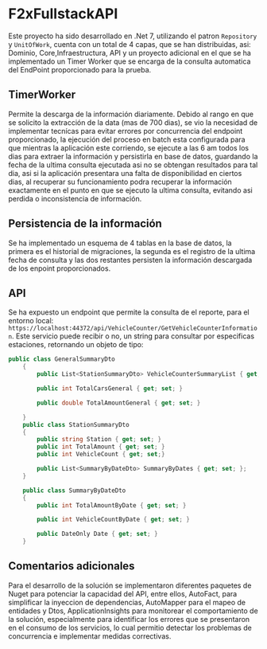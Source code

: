 # F2xFullstackAPI

Este proyecto ha sido desarrollado en .Net 7, utilizando el patron `Repository` y `UnitOfWork`, cuenta con un total de 4 capas, que se han distribuidas, asi: 
Dominio, Core,Infraestructura, API y un proyecto adicional en el que se ha implementado un Timer Worker que se encarga de la consulta automatica del EndPoint proporcionado para la prueba. 

## TimerWorker 

Permite la descarga de la información diariamente. Debido al rango en que se solicito la extracción de la data (mas de 700 dias), se vio la necesidad de implementar tecnícas para evitar errores por concurrencia del endpoint proporcionado, la ejecución del proceso en batch esta configurada para que mientras la aplicación este corriendo, se ejecute a las 6 am todos los dias para extraer la información y persistirla en base de datos, guardando la fecha de la ultima consulta ejecutada asi no se obtengan resultados para tal dia, asi si la aplicación presentara una falta de disponibilidad en ciertos dias, al recuperar su funcionamiento podra recuperar la información exactamente en el punto en que se ejecuto la ultima consulta, evitando asi perdida o inconsistencia de información.

## Persistencia de la información

Se ha implementado un esquema de 4 tablas en la base de datos, la primera es el historial de migraciones, la segunda es el registro de la ultima fecha de consulta y las dos restantes persisten la información descargada de los enpoint proporcionados.


## API

Se ha expuesto un endpoint que permite la consulta de el reporte, para el entorno local: `https://localhost:44372/api/VehicleCounter/GetVehicleCounterInformation`.
Este servicio puede recibir o no, un string para consultar por especificas estaciones, retornando un objeto de tipo:

```csharp
public class GeneralSummaryDto
    {
        public List<StationSummaryDto> VehicleCounterSummaryList { get; set; };

        public int TotalCarsGeneral { get; set; }

        public double TotalAmountGeneral { get; set; }

    }
    public class StationSummaryDto
    {
        public string Station { get; set; }
        public int TotalAmount { get; set; }
        public int VehicleCount { get; set;}

        public List<SummaryByDateDto> SummaryByDates { get; set; };
    }

    public class SummaryByDateDto
    {
        public int TotalAmountByDate { get; set; }

        public int VehicleCountByDate { get; set; }

        public DateOnly Date { get; set; }
    }
```
## Comentarios adicionales

Para el desarrollo de la solución se implementaron diferentes paquetes de Nuget para potenciar la capacidad del API, entre ellos, AutoFact, para simplificar 
la inyeccion de dependencias, AutoMapper para el mapeo de entidades y Dtos, ApplicationInsights para monitorear el comportamiento de la solución, especialmente para identificar los errores que se presentaron en el consumo de los servicios, lo cual permitio detectar los problemas de concurrencia e implementar medidas correctivas. 







